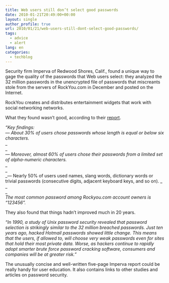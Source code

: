 ```yaml
---
title: Web users still don’t select good passwords
date: 2010-01-21T20:49:00+00:00
layout: single
author_profile: true
url: 2010/01/21/web-users-still-dont-select-good-passwords/
tags:
  - advice
  - alert
lang: en
categories: 
  - techblog
---
```

Security firm Imperva of Redwood Shores, Calif., found a unique way to gage the quality of the passwords that Web users select: they analyzed the 32 million passwords in the unencrypted file of passwords that miscreants stole from the servers of RockYou.com in December and posted on the Internet.

RockYou creates and distributes entertainment widgets that work with social networking networks.

What they found wasn’t good, according to their [report](http://www.imperva.com/docs/WP_Consumer_Password_Worst_Practices.pdf).

_“Key findings:_  
_— About 30% of users chose passwords whose length is equal or below six characters._  
_  
_  
_— Moreover, almost 60% of users chose their passwords from a limited set of alpha-numeric characters._  
_  
_  
_— Nearly 50% of users used names, slang words, dictionary words or trivial passwords (consecutive digits, adjacent keyboard keys, and so on). _  
_  
_  
_The most common password among Rockyou.com account owners is “123456”._

They also found that things hadn’t improved much in 20 years.

_“In 1990, a study of Unix password security revealed that password selection is strikingly similar to the 32 million breached passwords. Just ten years ago, hacked Hotmail passwords showed little change. This means that the users, if allowed to, will choose very weak passwords even for sites that hold their most private data. Worse, as hackers continue to rapidly adopt smarter brute force password cracking software, consumers and companies will be at greater risk.”_

The unusually concise and well-written five-page Imperva report could be really handy for user education. It also contains links to other studies and articles on password security.